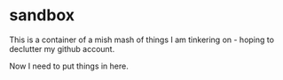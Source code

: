# sandbox
This is a container of a mish mash of things I am tinkering on - hoping to declutter my github account.

Now I need to put things in here.
